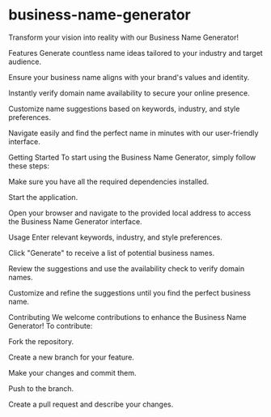 # business-name-generator
Transform your vision into reality with our Business Name Generator!


Features
Generate countless name ideas tailored to your industry and target audience.

Ensure your business name aligns with your brand's values and identity.

Instantly verify domain name availability to secure your online presence.

Customize name suggestions based on keywords, industry, and style preferences.

Navigate easily and find the perfect name in minutes with our user-friendly interface.

Getting Started
To start using the Business Name Generator, simply follow these steps:

Make sure you have all the required dependencies installed.

Start the application.

Open your browser and navigate to the provided local address to access the Business Name Generator interface.

Usage
Enter relevant keywords, industry, and style preferences.

Click "Generate" to receive a list of potential business names.

Review the suggestions and use the availability check to verify domain names.

Customize and refine the suggestions until you find the perfect business name.

Contributing
We welcome contributions to enhance the Business Name Generator! To contribute:

Fork the repository.

Create a new branch for your feature.

Make your changes and commit them.

Push to the branch.

Create a pull request and describe your changes.
